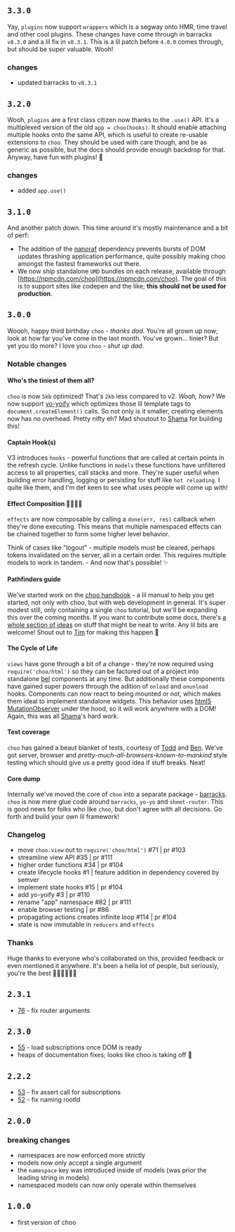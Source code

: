 ## `3.3.0`
Yay, `plugins` now support `wrappers` which is a segway onto HMR, time travel
and other cool plugins. These changes have come through in barracks `v8.3.0`
and a lil fix in `v8.3.1`. This is a lil patch before `4.0.0` comes through,
but should be super valuable. Wooh!

### changes
- updated barracks to `v8.3.1`

## `3.2.0`
Wooh, `plugins` are a first class citizen now thanks to the `.use()` API. It's
a multiplexed version of the old `app = choo(hooks)`. It should enable
attaching multiple hooks onto the same API, which is useful to create re-usable
extensions to `choo`. They should be used with care though, and be as generic
as possible, but the docs should provide enough backdrop for that. Anyway,
have fun with plugins! :tada:

### changes
- added `app.use()`

## `3.1.0`
And another patch down. This time around it's mostly maintenance and a bit of
perf:
- The addition of the [nanoraf](https://github.com/yoshuawuyts/nanoraf)
  dependency prevents bursts of DOM updates thrashing application performance,
  quite possibly making choo amongst the fastest frameworks out there.
- We now ship standalone `UMD` bundles on each release, available through
  [https://npmcdn.com/choo](https://npmcdn.com/choo). The goal of this is to
  support sites like codepen and the like; __this should not be used for
  production__.

## `3.0.0`
Woooh, happy third birthday `choo` - _thanks dad_. You're all grown up now;
look at how far you've come in the last month. You've grown... tinier? But yet
you do more? I love you `choo` - _shut up dad_.

### Notable changes
#### Who's the tiniest of them all?
`choo` is now `5kb` optimized! That's `2kb` less compared to v2. _Woah, how?_
We now support [yo-yoify](https://github.com/shama/yo-yoify) which optimizes
those lil template tags to `document.createElement()` calls. So not only is it
smaller, creating elements now has no overhead. Pretty nifty eh? Mad shoutout
to [Shama](http://twitter.com/shamakry) for building this!

#### Captain Hook(s)
V3 introduces `hooks` - powerful functions that are called at certain points in
the refresh cycle. Unlike functions in `models` these functions have unfiltered
access to all properties, call stacks and more. They're super useful when
building error handling, logging or persisting for stuff like `hot reloading`.
I quite like them, and I'm def keen to see what uses people will come up with!

#### Effect Composition :train::train::train::train:
`effects` are now composable by calling a `done(err, res)` callback when
they're done executing. This means that multiple namespaced effects can be
chained together to form some higher level behavior.

Think of cases like "logout" - multiple models must be cleared, perhaps tokens
invalidated on the server, all in a certain order. This requires multiple
models to work in tandem. - And now that's possible! :sparkles:

#### Pathfinders guide
We've started work on the [choo
handbook](https://github.com/yoshuawuyts/choo-handbook) - a lil manual to help
you get started, not only with choo, but with web development in general. It's
super modest still, only containing a single `choo` tutorial, but we'll be
expanding this over the coming months. If you want to contribute some docs,
there's [a whole section of
ideas](https://github.com/yoshuawuyts/choo-handbook/issues/10) on stuff that
might be neat to write. Any lil bits are welcome! Shout out to
[Tim](https://twitter.com/timwis) for making this happen :tada:

#### The Cycle of Life
`views` have gone through a bit of a change - they're now required using
`require('choo/html')` so they can be factored out of a project into standalone
[bel](https://github.com/shama/bel) components at any time. But additionally
these components have gained super powers through the adition of `onload` and
`onunload` hooks. Components can now react to being mounted or not, which makes
them ideal to implement standalone widgets. This behavior uses [html5
MutationObserver](https://developer.mozilla.org/en-US/docs/Web/API/MutationObserver)
under the hood, so it will work anywhere with a DOM!  Again, this was all
[Shama](http://twitter.com/shamakry)'s hard work.

#### Test coverage
`choo` has gained a beaut blanket of tests, courtesy of
[Todd](https://twitter.com/whale_eat_squid) and
[Ben](https://twitter.com/bendrucker/). We've got server, browser and
_pretty-much-all-browsers-known-to-mankind_ style testing which should give us
a pretty good idea if stuff breaks. Neat!

#### Core dump
Internally we've moved the core of `choo` into a separate package -
[barracks](https://github.com/yoshuawuyts/barracks). `choo` is now mere glue
code around `barracks`, `yo-yo` and `sheet-router`. This is good news for folks
who like `choo`, but don't agree with all decisions. Go forth and build your
own lil framework!

### Changelog
- move `choo.view` out to `require('choo/html')` #71 | pr #103
- streamline view API #35 | pr #111
- higher order functions #34 | pr #104
- create lifecycle hooks #1 | feature addition in dependency covered by semver
- implement state hooks #15 | pr #104
- add yo-yoify #3 | pr #110
- rename "app" namespace #82 | pr #111
- enable browser testing | pr #86
- propagating actions creates infinite loop #114 | pr #104
- state is now immutable in `reducers` and `effects`

### Thanks
Huge thanks to everyone who's collaborated on this, provided feedback or
even mentioned it anywhere. It's been a hella lot of people, but seriously,
you're the best :steam_locomotive::train::train::train::train::train:

## `2.3.1`
- [76](https://github.com/yoshuawuyts/choo/pull/76) - fix router arguments

## `2.3.0`
- [55](https://github.com/yoshuawuyts/choo/pull/55) - load subscriptions once
  DOM is ready
- heaps of documentation fixes; looks like choo is taking off 🐨

## `2.2.2`
- [53](https://github.com/yoshuawuyts/choo/pull/53) - fix assert call for
  subscriptions
- [52](https://github.com/yoshuawuyts/choo/pull/52) - fix naming rootId

## `2.0.0`
### breaking changes
- namespaces are now enforced more strictly
- models now only accept a single argument
- the `namespace` key was introduced inside of models (was prior the leading
  string in models)
- namespaced models can now only operate within themselves

## `1.0.0`
- first version of choo
